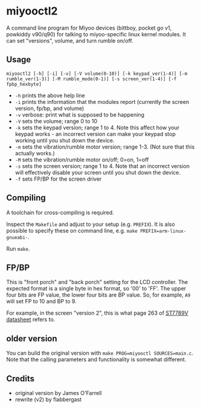 # miyooctl2

A command line program for Miyoo devices (bittboy, pocket go v1, powkiddy v90/q90) for talking to miyoo-specific linux kernel modules. It can set "versions", volume, and turn rumble on/off.

## Usage

`miyooctl2 [-h] [-i] [-v] [-V volume(0-10)] [-k keypad_ver(1-4)] [-m rumble_ver(1-3)] [-M rumble_mode(0-1)] [-s screen_ver(1-4)] [-f fpbp_hexbyte]`

* `-h` prints the above help line
* `-i` prints the information that the modules report (currently the screen version, fp/bp, and volume)
* `-v` verbose: print what is supposed to be happening
* `-V` sets the volume; range 0 to 10
* `-k` sets the keypad version; range 1 to 4. Note this affect how your keypad works - an incorrect version can make your keypad stop working until you shut down the device.
* `-m` sets the vibration/rumble motor version; range 1-3. (Not sure that this actually works.)
* `-M` sets the vibration/rumble motor on/off; 0=on, 1=off
* `-s` sets the screen version; range 1 to 4. Note that an incorrect version will effectively disable your screen until you shut down the device.
* `-f` sets FP/BP for the screen driver

## Compiling

A toolchain for cross-compiling is required.

Inspect the `Makefile` and adjust to your setup (e.g. `PREFIX`). It is also possible to specify these on command line, e.g. `make PREFIX=arm-linux-gnueabi-`.

Run `make`.

## FP/BP

This is "front porch" and "back porch" setting for the LCD controller. The expected format is a single byte in hex format, so '00' to 'FF'. The upper four bits are FP value, the lower four bits are BP value. So, for example, `A9` will set FP to 10 and BP to 9.

For example, in the screen "version 2", this is what page 263 of [ST7789V datasheet](http://www.lcdwiki.com/res/MSP1141/ST7789VW_datasheet.pdf) refers to.

## older version

You can build the original version with `make PROG=miyooctl SOURCES=main.c`. Note that the calling parameters and functionality is somewhat different.

## Credits

* original version by James O'Farrell
* rewrite (v2) by flabbergast
